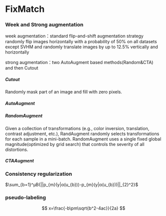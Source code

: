 # FixMatch
### Week and Strong augmentation
week augmentation：standard flip-and-shift augmentation strategy  
randomly flip images horizontally with a probability of 50% on all datasets except SVHM and randomly translate images by up to 12.5% vertically and horizontally  

strong augmentation：two AutoAugment based methods(Random&CTA) and then Cutout  
##### Cutout
Randomly mask part of an image and fill with zero pixels.
##### AutoAugment

##### RandomAugment
Given a collection of transformations (e.g., color inversion, translation, contrast adjustment, etc.),
RandAugment randomly selects transformations for each sample in a mini-batch. RandomAugment uses a single fixed global magnitude(optimized by grid search) that controls the severity of all distortions. 

##### CTAAugment

### Consistency regularization
$\sum_{b=1}^µB{||p_{m}(y|α(u_{b}))-p_{m}(y|α(u_{b}))||_{2}^2}$
### pseudo-labeling
$$
x=\frac{-b\pm\sqrt{b^2-4ac}}{2a}
$$
